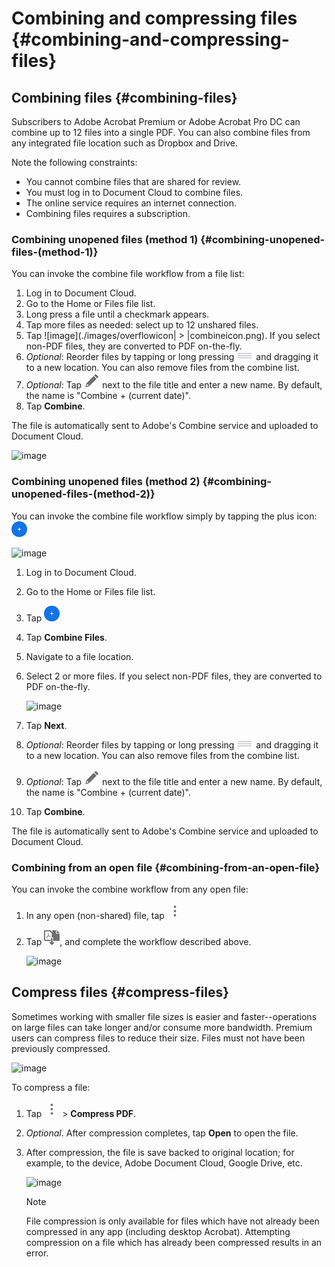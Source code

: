 	

# Combining and compressing files {#combining-and-compressing-files}


## Combining files {#combining-files}

Subscribers to Adobe Acrobat Premium or Adobe Acrobat Pro DC  can combine up to 12 files into a single PDF. You can also combine files from any integrated file location such as Dropbox and Drive. 

Note the following constraints: 

* You cannot combine files that are shared for review. 
* You must log in to Document Cloud to combine files.
* The online service requires an internet connection. 
* Combining files requires a subscription. 


### Combining unopened files (method 1) {#combining-unopened-files-(method-1)}

You can invoke the combine file workflow from a file list: 

1. Log in to Document Cloud.
1. Go to the Home or Files file list.
1. Long press a file until a checkmark appears. 
1. Tap more files as needed: select up to 12 unshared files.
1. Tap ![image](./images/overflowicon| > |combineicon.png). If you select non-PDF files, they are converted to PDF on-the-fly. 
1. *Optional*: Reorder files by tapping or long pressing ![image](./images/reordericon.png) and dragging it to a new location. You can also remove files from the combine list.
1. *Optional*: Tap ![image](./images/pencilicon.png) next to the file title and enter a new name. By default, the name is "Combine + (current date)". 
1. Tap **Combine**.

The file is automatically sent to Adobe's Combine service and uploaded to Document Cloud. 

   ![image](../imagesandroid/combinefiles1.png)


### Combining unopened files (method 2) {#combining-unopened-files-(method-2)}

You can invoke the combine file workflow simply by tapping the plus icon: ![image](./images/plusicon.png)


   ![image](../imagesandroid/createmenu.png)


1. Log in to Document Cloud.
1. Go to the Home or Files file list.
1. Tap ![image](./images/plusicon.png)
1. Tap **Combine Files**.
1. Navigate to a file location. 
1. Select 2 or more files. If you select non-PDF files, they are converted to PDF on-the-fly. 

   ![image](../imagesandroid/combinefiles1.png)

7. Tap **Next**.
1. *Optional*: Reorder files by tapping or long pressing ![image](./images/reordericon.png) and dragging it to a new location. You can also remove files from the combine list.
1. *Optional*: Tap ![image](./images/pencilicon.png) next to the file title and enter a new name. By default, the name is "Combine + (current date)". 
1. Tap **Combine**. 

The file is automatically sent to Adobe's Combine service and uploaded to Document Cloud. 


### Combining from an open file {#combining-from-an-open-file}


You can invoke the combine workflow from any open file: 

1. In any open (non-shared) file, tap ![image](./images/overflowicon.png) 
1. Tap ![image](./images/combineicon.png), and complete the workflow described above. 

   ![image](../imagesandroid/fileoverflowmenu.png)


## Compress files {#compress-files}

Sometimes working with smaller file sizes is easier and faster--operations on large files can take longer and/or consume more bandwidth. Premium users can compress files to reduce their size. Files must not have been previously compressed. 

   ![image](../imagesandroid/contextmenu1.png)

To compress a file: 

1. Tap ![image](./images/overflowicon.png) > **Compress PDF**.
1. *Optional*. After compression completes, tap **Open** to open the file. 
1. After compression, the file is save backed to original location; for example, to the device, Adobe Document Cloud, Google Drive, etc. 

   ![image](../imagesandroid/compressmsg2.png)

   >[!NOTE]
   >
   > File compression is only available for files which have not already been compressed in any app (including desktop Acrobat). Attempting compression on a file which has already been compressed results in an error. 

